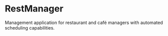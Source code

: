# RestManager

Management application for restaurant and café managers with automated scheduling capabilities.
